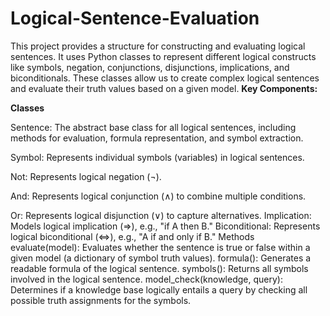 # Logical-Sentence-Evaluation
This project provides a structure for constructing and evaluating logical sentences. It uses Python classes to represent different logical constructs like symbols, negation, conjunctions, disjunctions, implications, and biconditionals. These classes allow us to create complex logical sentences and evaluate their truth values based on a given model.
**Key Components:**

**Classes**

Sentence: The abstract base class for all logical sentences, including methods for evaluation, formula representation, and symbol extraction.

Symbol: Represents individual symbols (variables) in logical sentences.

Not: Represents logical negation (¬).

And: Represents logical conjunction (∧) to combine multiple conditions.

Or: Represents logical disjunction (∨) to capture alternatives.
Implication: Models logical implication (=>), e.g., "if A then B."
Biconditional: Represents logical biconditional (<=>), e.g., "A if and only if B."
Methods
evaluate(model): Evaluates whether the sentence is true or false within a given model (a dictionary of symbol truth values).
formula(): Generates a readable formula of the logical sentence.
symbols(): Returns all symbols involved in the logical sentence.
model_check(knowledge, query): Determines if a knowledge base logically entails a query by checking all possible truth assignments for the symbols.

